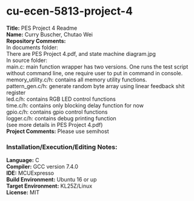 # cu-ecen-5813-project-4
**Title:**
PES Project 4 Readme <br/>
**Name:** 
Curry Buscher, Chutao Wei <br/>
**Repository Comments:** <br/>
In documents folder: <br/>
There are PES Project 4.pdf, and state machine diagram.jpg<br/>
In source folder: <br/>
main.c: main function wrapper has two versions. One runs the test script without command line, one require user to put in command in console.<br/>
memory_utility.c/h: contains all memory utility functions.<br/>
pattern_gen.c/h: generate random byte array using linear feedback shit register<br/>
led.c/h: contains RGB LED control functions<br/>
time.c/h: contains only blocking delay function for now<br/>
gpio.c/h: contains gpio control functions<br/>
logger.c/h: contains debug printing function<br/>
(see more details in PES Project 4.pdf) <br/>
**Project Comments:** 
Please use semihost <br/>

### **Installation/Execution/Editing Notes:**<br/>

**Language:**
C<br/>
**Compiler:**
GCC version 7.4.0<br/>
**IDE:**
MCUExpresso<br/>
**Build Environment:**
Ubuntu 16 or up<br/>
**Target Environment:**
KL25Z/Linux<br/>
**License:**
MIT<br/>

